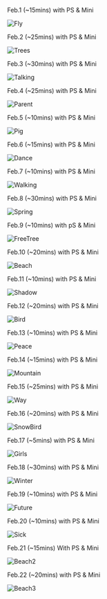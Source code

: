 Feb.1 (~15mins) with PS & Mini

![Fly](1.jpg)

Feb.2 (~25mins) with PS & Mini

![Trees](2.jpg)

Feb.3 (~30mins) with PS & Mini

![Talking](3.jpg)

Feb.4 (~25mins) with PS & Mini

![Parent](4.jpg)

Feb.5 (~10mins) with PS & Mini

![Pig](5.jpg)

Feb.6 (~15mins) with PS & Mini

![Dance](6.jpg)

Feb.7 (~10mins) with PS & Mini

![Walking](7.jpg)

Feb.8 (~30mins) with PS & Mini

![Spring](8.jpg)

Feb.9 (~10mins) with pS & Mini

![FreeTree](9.jpg)

Feb.10 (~20mins) with PS & Mini

![Beach](10.jpg)

Feb.11 (~10mins) with PS & Mini

![Shadow](11.jpg)

Feb.12 (~20mins) with PS & Mini

![Bird](12.jpg)

Feb.13 (~10mins) with PS & Mini

![Peace](13.jpg)

Feb.14 (~15mins) with PS & Mini

![Mountain](14.jpg)

Feb.15 (~25mins) with PS & Mini

![Way](15.jpg)

Feb.16 (~20mins) with PS & Mini

![SnowBird](16.jpg)

Feb.17 (~5mins) with PS & Mini

![Girls](17.jpg)

Feb.18 (~30mins) with PS & Mini

![Winter](18.jpg)

Feb.19 (~10mins) with PS & Mini

![Future](19.jpg)

Feb.20 (~10mins) with PS & Mini

![Sick](20.jpg)

Feb.21 (~15mins) With PS & Mini

![Beach2](21.jpg)

Feb.22 (~20mins) with PS & Mini

![Beach3](22.jpg)

